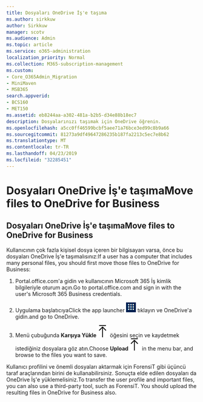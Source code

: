 ```yaml
---
title: Dosyaları OneDrive İş'e taşıma
ms.author: sirkkuw
author: Sirkkuw
manager: scotv
ms.audience: Admin
ms.topic: article
ms.service: o365-administration
localization_priority: Normal
ms.collection: M365-subscription-management
ms.custom:
- Core_O365Admin_Migration
- MiniMaven
- MSB365
search.appverid:
- BCS160
- MET150
ms.assetid: eb8244aa-a302-481a-b2b5-d34e88b18ec7
description: Dosyalarınızı taşımak için OneDrive öğrenin.
ms.openlocfilehash: a5cc0ff46599bcbf5aee71a76bce3ed99c8b9a66
ms.sourcegitcommit: 81273a9df49647286235b187fa2213c5ec7e8b62
ms.translationtype: MT
ms.contentlocale: tr-TR
ms.lasthandoff: 04/23/2019
ms.locfileid: "32285451"
---
```

# <a name="move-files-to-onedrive-for-business"></a><span data-ttu-id="1e9ab-103">Dosyaları OneDrive İş'e taşıma</span><span class="sxs-lookup"><span data-stu-id="1e9ab-103">Move files to OneDrive for Business</span></span>

## <a name="move-files-to-onedrive-for-business"></a><span data-ttu-id="1e9ab-104">Dosyaları OneDrive İş'e taşıma</span><span class="sxs-lookup"><span data-stu-id="1e9ab-104">Move files to OneDrive for Business</span></span>

<span data-ttu-id="1e9ab-105">Kullanıcının çok fazla kişisel dosya içeren bir bilgisayarı varsa, önce bu dosyaları OneDrive İş'e taşımalısınız:</span><span class="sxs-lookup"><span data-stu-id="1e9ab-105">If a user has a computer that includes many personal files, you should first move those files to OneDrive for Business:</span></span>
  
1. <span data-ttu-id="1e9ab-106">Portal.office.com'a gidin ve kullanıcının Microsoft 365 İş kimlik bilgileriyle oturum açın.</span><span class="sxs-lookup"><span data-stu-id="1e9ab-106">Go to portal.office.com and sign in with the user's Microsoft 365 Business credentials.</span></span>
    
2. <span data-ttu-id="1e9ab-107">Uygulama başlatıcıya</span><span class="sxs-lookup"><span data-stu-id="1e9ab-107">Click the app launcher</span></span> ![The app launcher icon in Office 365](media/7502f4ec-3c9a-435d-a7b4-b9cda85189a7.png) <span data-ttu-id="1e9ab-109">tıklayın ve OneDrive'a gidin.</span><span class="sxs-lookup"><span data-stu-id="1e9ab-109">and go to OneDrive.</span></span> 
    
3. <span data-ttu-id="1e9ab-110">Menü çubuğunda **Karşıya Yükle**![Upload](media/d9b963b8-10af-42e2-953d-360301b83d3c.png) öğesini seçin ve kaydetmek istediğiniz dosyalara göz atın.</span><span class="sxs-lookup"><span data-stu-id="1e9ab-110">Choose **Upload**![Upload](media/d9b963b8-10af-42e2-953d-360301b83d3c.png) in the menu bar, and browse to the files you want to save.</span></span> 
    
<span data-ttu-id="1e9ab-p101">Kullanıcı profilini ve önemli dosyaları aktarmak için ForensiT gibi üçüncü taraf araçlarından birini de kullanabilirsiniz. Sonuçta elde edilen dosyaları da OneDrive İş'e yüklemelisiniz.</span><span class="sxs-lookup"><span data-stu-id="1e9ab-p101">To transfer the user profile and important files, you can also use a third-party tool, such as ForensiT. You should upload the resulting files in OneDrive for Business also.</span></span>
  
